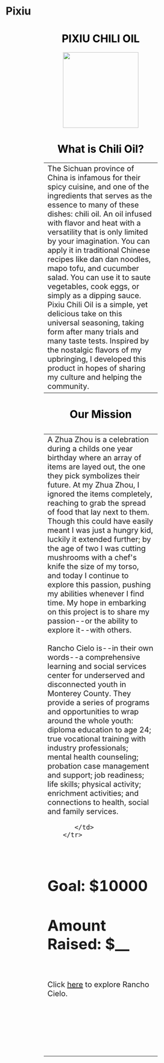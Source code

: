 # Pixiu
<html>
<head>



</head>
<body background="white">
<font color="black">
<center>
<h1> PIXIU CHILI OIL </h1>

<img src="images/Albert.jpg" width="200"/>

<h1> What is Chili Oil? </h1>


<table style="width:60%">
        <tr>
            <td style="font-size:20px">
                The Sichuan province of China is infamous for their spicy cuisine, and one of the ingredients that serves as the essence to many of these dishes: chili oil. An oil infused with flavor and heat with a versatility that is only limited by your imagination. You can apply it in traditional Chinese recipes like dan dan noodles, mapo tofu, and cucumber salad. You can use it to saute vegetables, cook eggs, or simply as a dipping sauce. Pixiu Chili Oil is a simple, yet delicious take on this universal seasoning, taking form after many trials and many taste tests. Inspired by the nostalgic flavors of my upbringing, I developed this product in hopes of sharing my culture and helping the community.
            </td>
        </tr>
<table/>


<h1> Our Mission </h1>
<table style="width:60%">
        <tr>
           <td style="font-size:20px">
             A Zhua Zhou is a celebration during a childs one year birthday where an array of items are layed out, the one they pick symbolizes their future. At my Zhua Zhou, I ignored the items completely, reaching to grab the spread of food that lay next to them. Though this could have easily meant I was just a hungry kid, luckily it extended further; by the age of two I was cutting mushrooms with a chef's knife the size of my torso, and today I continue to explore this passion, pushing my abilities whenever I find time. My hope in embarking on this project is to share my passion--or the ability to explore it--with others. 
<br/>
<br/>
Rancho Cielo is--in their own words--a comprehensive learning and social services center for underserved and disconnected youth in Monterey County. They provide a series of programs and opportunities to wrap around the whole youth: diploma education to age 24; true vocational training with industry professionals; mental health counseling; probation case management and support; job readiness; life skills; physical activity; enrichment activities; and connections to health, social and family services. 

           </td>
        </tr>
<table/>

<br/>
<h1> Goal: $10000 </h1>
<h1> Amount Raised: $__ </h1>

    
<br/>

<p style="font-size:20px"> Click <a href="https://www.ranchocieloyc.org/">here</a> to explore Rancho Cielo.<p/>
<center/>
<br/>
<br/>
<br/>
<br/>

</body>
</html>
